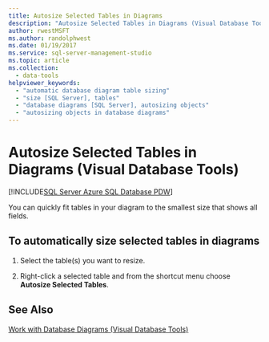 ```yaml
---
title: Autosize Selected Tables in Diagrams
description: "Autosize Selected Tables in Diagrams (Visual Database Tools)"
author: rwestMSFT
ms.author: randolphwest
ms.date: 01/19/2017
ms.service: sql-server-management-studio
ms.topic: article
ms.collection:
  - data-tools
helpviewer_keywords:
  - "automatic database diagram table sizing"
  - "size [SQL Server], tables"
  - "database diagrams [SQL Server], autosizing objects"
  - "autosizing objects in database diagrams"
---
```


# Autosize Selected Tables in Diagrams (Visual Database Tools)

[!INCLUDE[SQL Server Azure SQL Database PDW](../includes/applies-to-version/sql-asdb-asdbmi-pdw.md)]

You can quickly fit tables in your diagram to the smallest size that shows all fields.  
  
## To automatically size selected tables in diagrams  
  
1. Select the table(s) you want to resize.  
  
2. Right-click a selected table and from the shortcut menu choose **Autosize Selected Tables**.  
  
## See Also

[Work with Database Diagrams &#40;Visual Database Tools&#41;](work-with-database-diagrams-visual-database-tools.md)

